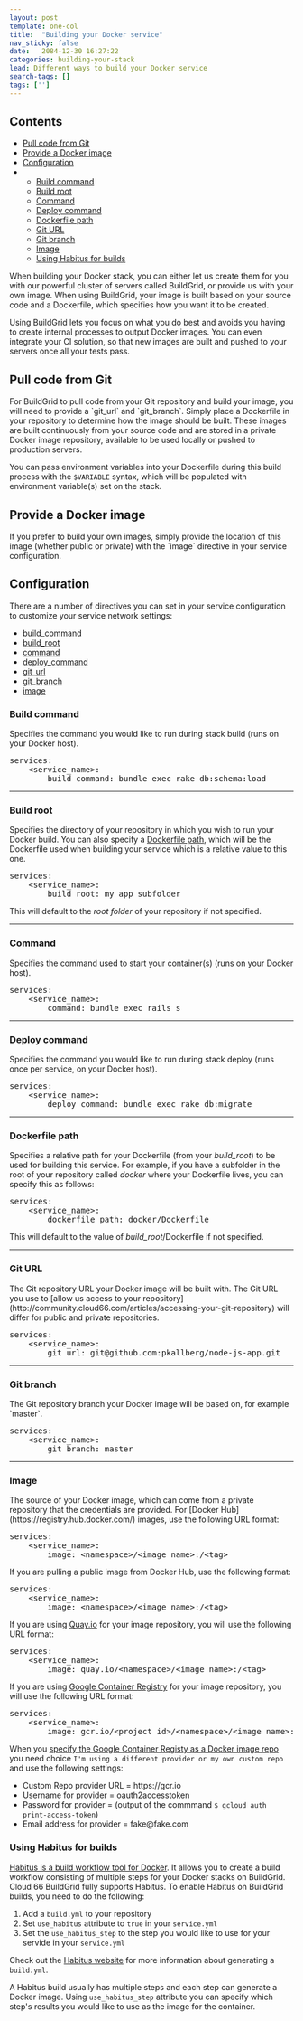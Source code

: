 ```yaml
---
layout: post
template: one-col
title:  "Building your Docker service"
nav_sticky: false
date:   2084-12-30 16:27:22
categories: building-your-stack
lead: Different ways to build your Docker service
search-tags: []
tags: ['']
---
```


<h2>Contents</h2>
<ul class="page-toc">
	<li>
		<a href="#git">Pull code from Git</a>
	</li>
	<li>
		<a href="#provide_image">Provide a Docker image</a>
	</li>
	<li>
		<a href="#configuration">Configuration</a>
	</li>
        <li>
            <ul>    
            <li><a href="#build_command">Build command</a></li>
            <li><a href="#build_root">Build root</a></li>
            <li><a href="#command">Command</a></li>
            <li><a href="#deploy_command">Deploy command</a></li>
            <li><a href="#dockerfile_path">Dockerfile path</a></li>
            <li><a href="#git_url">Git URL</a></li>
            <li><a href="#git_branch">Git branch</a></li>
            <li><a href="#image">Image</a></li>
						<li><a href="#use-habitus">Using Habitus for builds</a></li>
            </ul>
        </li>		
</ul>

When building your Docker stack, you can either let us create them for you with our powerful cluster of servers called BuildGrid, or provide us with your own image. When using BuildGrid, your image is built based on your source code and a Dockerfile, which specifies how you want it to be created.

Using BuildGrid lets you focus on what you do best and avoids you having to create internal processes to output Docker images. You can even integrate your CI solution, so that new images are built and pushed to your servers once all your tests pass.

<h2 id="git">Pull code from Git</h2>
For BuildGrid to pull code from your Git repository and build your image, you will need to provide a `git_url` and `git_branch`. Simply place a Dockerfile in your repository to determine how the image should be built. These images are built continuously from your source code and are stored in a private Docker image repository, available to be used locally or pushed to production servers.

You can pass environment variables into your Dockerfile during this build process with the `$VARIABLE` syntax, which will be populated with environment variable(s) set on the stack.

<h2 id="provide_image">Provide a Docker image</h2>
If you prefer to build your own images, simply provide the location of this image (whether public or private) with the `image` directive in your service configuration.

<h2 id="configuration">Configuration</h2>

There are a number of directives you can set in your service configuration to customize your service network settings:

- [build_command](#build_command)
- [build_root](#build_root)
- [command](#command)
- [deploy_command](#deploy_command)
- [git_url](#git_url)
- [git_branch](#git-branch)
- [image](#image)

<h3 id="build_command">Build command</h3>
Specifies the command you would like to run during stack build (runs on your Docker host).

<pre class="prettyprint">
services:
    &#60;service_name&#62;:
        build_command: bundle exec rake db:schema:load
</pre>

<hr>

<h3 id="build_root">Build root</h3>

Specifies the directory of your repository in which you wish to run your Docker build. You can also specify a [Dockerfile path](/building-your-stack/building-your-docker-service#dockerfile_path), which will be the Dockerfile used when building your service which is a relative value to this one.

<pre class="prettyprint">
services:
    &#60;service_name&#62;:
        build_root: my_app_subfolder
</pre>

This will default to the <i>root folder</i> of your repository if not specified.

<hr>

<h3 id="command">Command</h3>
Specifies the command used to start your container(s) (runs on your Docker host).

<pre class="prettyprint">
services:
    &#60;service_name&#62;:
        command: bundle exec rails s
</pre>

<hr>

<h3 id="deploy_command">Deploy command</h3>
Specifies the command you would like to run during stack deploy (runs once per service, on your Docker host).

<pre class="prettyprint">
services:
    &#60;service_name&#62;:
        deploy_command: bundle exec rake db:migrate
</pre>

<hr>

<h3 id="dockerfile_path">Dockerfile path</h3>

Specifies a relative path for your Dockerfile (from your <i>build_root</i>) to be used for building this service. For example, if you have a subfolder in the root of your repository called <i>docker</i> where your Dockerfile lives, you can specify this as follows:

<pre class="prettyprint">
services:
    &#60;service_name&#62;:
        dockerfile_path: docker/Dockerfile
</pre>

This will default to the value of <i>build_root</i>/Dockerfile if not specified.

<hr>

<h3 id="git_url">Git URL</h3>
The Git repository URL your Docker image will be built with. The Git URL you use to [allow us access to your repository](http://community.cloud66.com/articles/accessing-your-git-repository) will differ for public and private repositories.

<pre class="prettyprint">
services:
    &#60;service_name&#62;:
        git_url: git@github.com:pkallberg/node-js-app.git
</pre>

<hr>

<h3 id="git-branch">Git branch</h3>
The Git repository branch your Docker image will be based on, for example `master`.

<pre class="prettyprint">
services:
    &#60;service_name&#62;:
        git_branch: master
</pre>

<hr>

<h3 id="image">Image</h3>
The source of your Docker image, which can come from a private repository that the credentials are provided. For [Docker Hub](https://registry.hub.docker.com/) images, use the following URL format:

<pre class="prettyprint">
services:
    &#60;service_name&#62;:
        image: &lt;namespace&gt;/&lt;image_name&gt;:/&lt;tag&gt;
</pre>

If you are pulling a public image from Docker Hub, use the following format:

<pre class="prettyprint">
services:
    &#60;service_name&#62;:
        image: &lt;namespace&gt;/&lt;image_name&gt;:/&lt;tag&gt;
</pre>

If you are using [Quay.io](https://quay.io/) for your image repository, you will use the following URL format:

<pre class="prettyprint">
services:
    &#60;service_name&#62;:
        image: quay.io/&lt;namespace&gt;/&lt;image_name&gt;:/&lt;tag&gt;
</pre>

If you are using [Google Container Registry](https://cloud.google.com/container-registry/docs/) for your image repository, you will use the following URL format:

<pre class="prettyprint">
services:
    &#60;service_name&#62;:
        image: gcr.io/&lt;project_id&gt;/&lt;namespace&gt;/&lt;image_name&gt;:/&lt;tag&gt;
</pre>

When you [specify the Google Container Registy as a Docker image repo](https://app.cloud66.com/image_repositories) you need choice <code>I'm using a different provider or my own custom repo</code> and use the following settings:
<ul>
<li>Custom Repo provider URL = https://gcr.io</li>
<li>Username for provider = oauth2accesstoken</li>
<li>Password for provider = (output of the commmand <code>$ gcloud auth print-access-token</code>)</li>
<li>Email address for provider = fake@fake.com</li>
</ul>


<h3 id="use-habitus">Using Habitus for builds</h3>
<p><a href="http://www.habitus.io">Habitus is a build workflow tool for Docker</a>. It allows you to create a build workflow consisting of multiple steps for your Docker stacks on BuildGrid. Cloud 66 BuildGrid fully supports Habitus. To enable Habitus on BuildGrid builds, you need to do the following:</p>

<ol>
<li>Add a <code>build.yml</code> to your repository</li>
<li>Set <code>use_habitus</code> attribute to <code>true</code> in your <code>service.yml</code></li>
<li>Set the <code>use_habitus_step</code> to the step you would like to use for your servide in your <code>service.yml</code></li>
</ol>

Check out the <a href="http://www.habitus.io">Habitus website</a> for more information about generating a <code>build.yml</code>.

A Habitus build usually has multiple steps and each step can generate a Docker image. Using <code>use_habitus_step</code> attribute you can specify which step's results you would like to use as the image for the container. 
